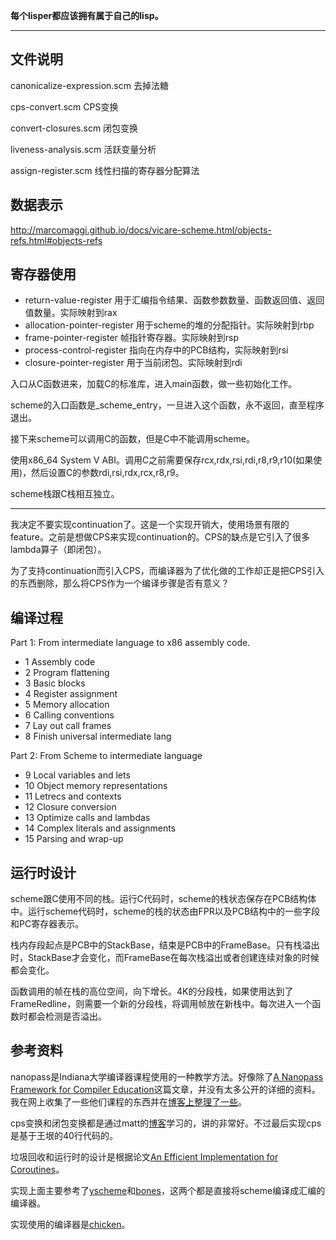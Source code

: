 **每个lisper都应该拥有属于自己的lisp。**

-------------

## 文件说明

canonicalize-expression.scm 去掉法糖

cps-convert.scm CPS变换

convert-closures.scm 闭包变换

liveness-analysis.scm 活跃变量分析

assign-register.scm 线性扫描的寄存器分配算法

## 数据表示

http://marcomaggi.github.io/docs/vicare-scheme.html/objects-refs.html#objects-refs

## 寄存器使用

* return-value-register 用于汇编指令结果、函数参数数量、函数返回值、返回值数量。实际映射到rax
* allocation-pointer-register 用于scheme的堆的分配指针。实际映射到rbp
* frame-pointer-register 帧指针寄存器。实际映射到rsp
* process-control-register 指向在内存中的PCB结构，实际映射到rsi
* closure-pointer-register 用于当前闭包。实际映射到rdi

入口从C函数进来，加载C的标准库，进入main函数，做一些初始化工作。

scheme的入口函数是_scheme_entry，一旦进入这个函数，永不返回，直至程序退出。

接下来scheme可以调用C的函数，但是C中不能调用scheme。

使用x86_64 System V ABI。调用C之前需要保存rcx,rdx,rsi,rdi,r8,r9,r10(如果使用)，然后设置C的参数rdi,rsi,rdx,rcx,r8,r9。

scheme栈跟C栈相互独立。

-----------------------

我决定不要实现continuation了。这是一个实现开销大，使用场景有限的feature。之前是想做CPS来实现continuation的。CPS的缺点是它引入了很多lambda算子（即闭包）。

为了支持continuation而引入CPS，而编译器为了优化做的工作却正是把CPS引入的东西删除，那么将CPS作为一个编译步骤是否有意义？

## 编译过程

Part 1: From intermediate language to x86 assembly code.

 * 1 Assembly code
 * 2 Program flattening
 * 3 Basic blocks
 * 4 Register assignment
 * 5 Memory allocation
 * 6 Calling conventions
 * 7 Lay out call frames
 * 8 Finish universal intermediate lang

Part 2: From Scheme to intermediate language

 * 9  Local variables and lets
 * 10 Object memory representations
 * 11 Letrecs and contexts
 * 12 Closure conversion
 * 13 Optimize calls and lambdas
 * 14 Complex literals and assignments
 * 15 Parsing and wrap-up

## 运行时设计

scheme跟C使用不同的栈。运行C代码时，scheme的栈状态保存在PCB结构体中。运行scheme代码时，scheme的栈的状态由FPR以及PCB结构中的一些字段和PC寄存器表示。

栈内存段起点是PCB中的StackBase，结束是PCB中的FrameBase。只有栈溢出时，StackBase才会变化，而FrameBase在每次栈溢出或者创建连续对象的时候都会变化。

函数调用的帧在栈的高位空间，向下增长。4K的分段栈，如果使用达到了FrameRedline，则需要一个新的分段栈，将调用帧放在新栈中。每次进入一个函数时都会检测是否溢出。



## 参考资料

nanopass是Indiana大学编译器课程使用的一种教学方法。好像除了[A Nanopass Framework for Compiler Education](www.cs.indiana.edu/~dyb/pubs/nano-jfp.pdf)这篇文章，并没有太多公开的详细的资料。我在网上收集了一些他们课程的东西并在[博客上整理了一些](http://zenlife.tk/nanopass0.md)。

cps变换和闭包变换都是通过matt的[博客](http://matt.might.net/articles/cps-conversion/)学习的，讲的非常好。不过最后实现cps是基于王垠的40行代码的。

垃圾回收和运行时的设计是根据论文[An Efficient Implementation for Coroutines](http://users.dcc.uchile.cl/~lmateu/pub/mateu-coroutines.pdf)。

实现上面主要参考了[yscheme](https://github.com/yinwang0/)和[bones](http://www.call-with-current-continuation.org/bones/)，这两个都是直接将scheme编译成汇编的编译器。

实现使用的编译器是[chicken](http://www.call-cc.org/)。
